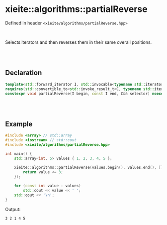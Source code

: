 # xieite::algorithms::partialReverse
Defined in header `<xieite/algorithms/partialReverse.hpp>`

<br/>

Selects iterators and then reverses them in their same overall positions.

<br/><br/>

## Declaration
```cpp
template<std::forward_iterator I, std::invocable<typename std::iterator_traits<I>::value_type> C>
requires(std::convertible_to<std::invoke_result_t<C, typename std::iterator_traits<I>::value_type&&>, bool>)
constexpr void partialReverse(I begin, const I end, C&& selector) noexcept;
```

<br/><br/>

## Example
```cpp
#include <array> // std::array
#include <iostream> // std::cout
#include <xieite/algorithms/partialReverse.hpp>

int main() {
	std::array<int, 5> values { 1, 2, 3, 4, 5 };
	
	xieite::algorithms::partialReverse(values.begin(), values.end(), [](const int value) -> bool {
		return value <= 3;
	});

	for (const int value : values)
		std::cout << value << ' ';
	std::cout << '\n';
}
```
Output:
```
3 2 1 4 5 
```
